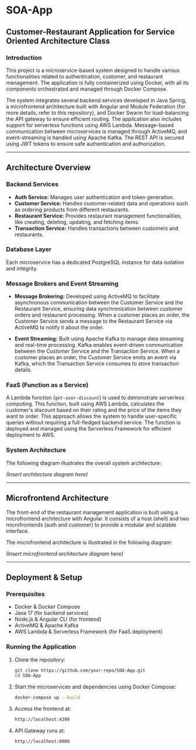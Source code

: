 # SOA-App

## Customer-Restaurant Application for Service Oriented Architecture Class

### Introduction

This project is a microservice-based system designed to handle various functionalities related to authentication, customer, and restaurant management. The application is fully containerized using Docker, with all its components orchestrated and managed through Docker Compose.

The system integrates several backend services developed in Java Spring, a microfrontend architecture built with Angular and Module Federation (for more details, refer to this repository), and Docker Swarm for load-balancing the API gateway to ensure efficient routing. The application also includes support for serverless functions using AWS Lambda. Message-based communication between microservices is managed through ActiveMQ, and event-streaming is handled using Apache Kafka. The REST API is secured using JWT tokens to ensure safe authentication and authorization.

---

## Architecture Overview

### Backend Services

- **Auth Service:** Manages user authentication and token generation.
- **Customer Service:** Handles customer-related data and operations such as ordering products from different restaurants.
- **Restaurant Service:** Provides restaurant management functionalities, like creating, deleting, updating, and fetching items.
- **Transaction Service:** Handles transactions between customers and restaurants.

### Database Layer

Each microservice has a dedicated PostgreSQL instance for data isolation and integrity.

### Message Brokers and Event Streaming

- **Message Brokering:** Developed using ActiveMQ to facilitate asynchronous communication between the Customer Service and the Restaurant Service, ensuring data synchronization between customer orders and restaurant processing. When a customer places an order, the Customer Service sends a message to the Restaurant Service via ActiveMQ to notify it about the order.

- **Event Streaming:** Built using Apache Kafka to manage data streaming and real-time processing. Kafka enables event-driven communication between the Customer Service and the Transaction Service. When a customer places an order, the Customer Service emits an event via Kafka, which the Transaction Service consumes to store transaction details.

### FaaS (Function as a Service)

A Lambda function (`get-user-discount`) is used to demonstrate serverless computing. This function, built using AWS Lambda, calculates the customer's discount based on their rating and the price of the items they want to order. This approach allows the system to handle user-specific queries without requiring a full-fledged backend service. The function is deployed and managed using the Serverless Framework for efficient deployment to AWS.

### System Architecture

The following diagram illustrates the overall system architecture:

*(Insert architecture diagram here)*

---

## Microfrontend Architecture

The front-end of the restaurant management application is built using a microfrontend architecture with Angular. It consists of a host (shell) and two microfrontends (auth and customer) to provide a modular and scalable interface.

The microfrontend architecture is illustrated in the following diagram:

*(Insert microfrontend architecture diagram here)*

---

## Deployment & Setup

### Prerequisites
- Docker & Docker Compose
- Java 17 (for backend services)
- Node.js & Angular CLI (for frontend)
- ActiveMQ & Apache Kafka
- AWS Lambda & Serverless Framework (for FaaS deployment)

### Running the Application

1. Clone the repository:
   ```sh
   git clone https://github.com/your-repo/SOA-App.git
   cd SOA-App
   ```

2. Start the microservices and dependencies using Docker Compose:
   ```sh
   docker-compose up --build
   ```

3. Access the frontend at:
   ```sh
   http://localhost:4200
   ```

4. API Gateway runs at:
   ```sh
   http://localhost:8080
   ```
